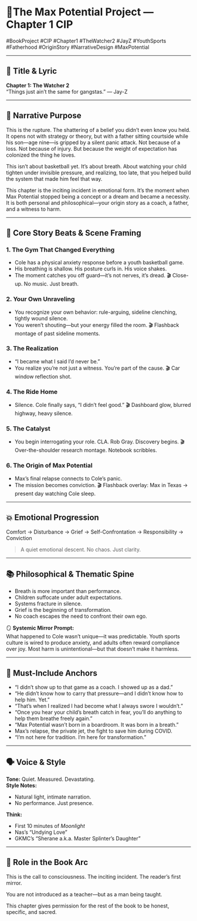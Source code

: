 # 📘The Max Potential Project — Chapter 1 CIP

#BookProject #CIP #Chapter1 #TheWatcher2 #JayZ #YouthSports #Fatherhood #OriginStory #NarrativeDesign #MaxPotential

---

## 🎵 Title & Lyric
**Chapter 1: The Watcher 2**  
“Things just ain’t the same for gangstas.” — Jay-Z

---

## 🎯 Narrative Purpose

This is the rupture. The shattering of a belief you didn’t even know you held. It opens not with strategy or theory, but with a father sitting courtside while his son—age nine—is gripped by a silent panic attack. Not because of a loss. Not because of injury. But because the weight of expectation has colonized the thing he loves.

This isn’t about basketball yet. It’s about breath. About watching your child tighten under invisible pressure, and realizing, too late, that you helped build the system that made him feel that way.

This chapter is the inciting incident in emotional form. It’s the moment when Max Potential stopped being a concept or a dream and became a necessity. It is both personal and philosophical—your origin story as a coach, a father, and a witness to harm.

---

## 🔑 Core Story Beats & Scene Framing

### 1. The Gym That Changed Everything
- Cole has a physical anxiety response before a youth basketball game.
- His breathing is shallow. His posture curls in. His voice shakes.
- The moment catches you off guard—it’s not nerves, it’s dread.
🎬 Close-up. No music. Just breath.

### 2. Your Own Unraveling
- You recognize your own behavior: rule-arguing, sideline clenching, tightly wound silence.
- You weren’t shouting—but your energy filled the room.
🎬 Flashback montage of past sideline moments.

### 3. The Realization
- “I became what I said I’d never be.”
- You realize you’re not just a witness. You’re part of the cause.
🎬 Car window reflection shot.

### 4. The Ride Home
- Silence. Cole finally says, “I didn’t feel good.”
🎬 Dashboard glow, blurred highway, heavy silence.

### 5. The Catalyst
- You begin interrogating your role. CLA. Rob Gray. Discovery begins.
🎬 Over-the-shoulder research montage. Notebook scribbles.

### 6. The Origin of Max Potential
- Max’s final relapse connects to Cole’s panic.
- The mission becomes conviction.
🎬 Flashback overlay: Max in Texas → present day watching Cole sleep.

---

## 💥 Emotional Progression
Comfort → Disturbance → Grief → Self-Confrontation → Responsibility → Conviction  
> A quiet emotional descent. No chaos. Just clarity.

---

## 📚 Philosophical & Thematic Spine
- Breath is more important than performance.
- Children suffocate under adult expectations.
- Systems fracture in silence.
- Grief is the beginning of transformation.
- No coach escapes the need to confront their own ego.

🪞 **Systemic Mirror Prompt:**  
What happened to Cole wasn’t unique—it was predictable. Youth sports culture is wired to produce anxiety, and adults often reward compliance over joy. Most harm is unintentional—but that doesn’t make it harmless.

---

## 📌 Must-Include Anchors
- “I didn’t show up to that game as a coach. I showed up as a dad.”
- “He didn’t know how to carry that pressure—and I didn’t know how to help him. Yet.”
- “That’s when I realized I had become what I always swore I wouldn’t.”
- “Once you hear your child’s breath catch in fear, you’ll do anything to help them breathe freely again.”
- “Max Potential wasn’t born in a boardroom. It was born in a breath.”
- Max’s relapse, the private jet, the fight to save him during COVID.
- “I’m not here for tradition. I’m here for transformation.”

---

## 🗣️ Voice & Style

**Tone:** Quiet. Measured. Devastating.  
**Style Notes:**  
- Natural light, intimate narration.  
- No performance. Just presence.  

**Think:**  
- First 10 minutes of *Moonlight*  
- Nas’s “Undying Love”  
- GKMC’s “Sherane a.k.a. Master Splinter’s Daughter”

---

## 🧩 Role in the Book Arc

This is the call to consciousness. The inciting incident. The reader’s first mirror.

You are not introduced as a teacher—but as a man being taught.

This chapter gives permission for the rest of the book to be honest, specific, and sacred.